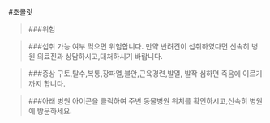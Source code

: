 #초콜릿

>###위험

>###섭취 가능 여부
먹으면 위험합니다.
만약 반려견이 섭취하였다면 신속히
병원 의료진과 상담하시고,대처하시기 바랍니다.

>###증상 
>구토,탈수,복통,장파열,불안,근육경련,발열,
발작 심하면 죽음에 이르기까지 합니다.

>###아래 병원 아이콘을 클릭하여 주변 동물병원 위치를 
확인하시고,신속히 병원에 방문하세요.
